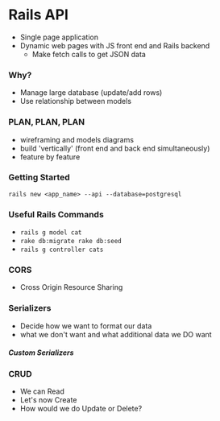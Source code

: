 # Rails API
- Single page application
- Dynamic web pages with JS front end and Rails backend 
  - Make fetch calls to get JSON data

### Why?
- Manage large database (update/add rows)
- Use relationship between models

### PLAN, PLAN, PLAN
- wireframing and models diagrams
- build 'vertically' (front end and back end simultaneously)
- feature by feature

### Getting Started
`rails new <app_name> --api --database=postgresql`

### Useful Rails Commands
- `rails g model cat`
- `rake db:migrate rake db:seed`
- `rails g controller cats`

### CORS
- Cross Origin Resource Sharing

### Serializers
- Decide how we want to format our data
- what we don't want and what additional data we DO want

##### Custom Serializers

### CRUD
 - We can Read
 - Let's now Create
 - How would we do Update or Delete?